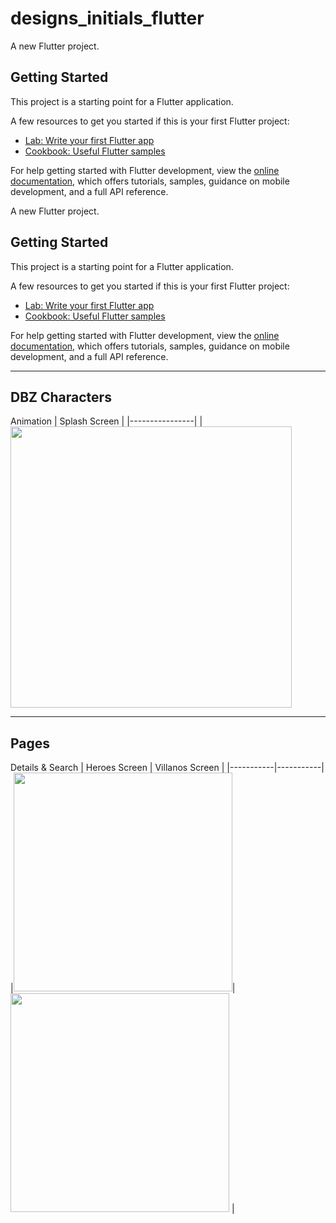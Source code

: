 # designs_initials_flutter

A new Flutter project.

## Getting Started

This project is a starting point for a Flutter application.

A few resources to get you started if this is your first Flutter project:

- [Lab: Write your first Flutter app](https://docs.flutter.dev/get-started/codelab)
- [Cookbook: Useful Flutter samples](https://docs.flutter.dev/cookbook)

For help getting started with Flutter development, view the
[online documentation](https://docs.flutter.dev/), which offers tutorials,
samples, guidance on mobile development, and a full API reference.

A new Flutter project.

## Getting Started

This project is a starting point for a Flutter application.

A few resources to get you started if this is your first Flutter project:

- [Lab: Write your first Flutter app](https://docs.flutter.dev/get-started/codelab)
- [Cookbook: Useful Flutter samples](https://docs.flutter.dev/cookbook)

For help getting started with Flutter development, view the
[online documentation](https://docs.flutter.dev/), which offers tutorials,
samples, guidance on mobile development, and a full API reference.

___
## DBZ Characters
Animation
| Splash Screen |
|----------------|
|<img src="https://github.com/aalejonal91/Imagesandgif_proyects/blob/3d0006b850f6b170413a3e1b0af8187f7342ad70/Dbz_splash_screen.gif" width="450">

___
## Pages
Details & Search
 | Heroes Screen | Villanos Screen |
 |-----------|-----------|
 |<img src="https://github.com/aalejonal91/Imagesandgif_proyects/blob/3d0006b850f6b170413a3e1b0af8187f7342ad70/heroes_screen.gif" width="350" >|<img src="https://github.com/aalejonal91/Imagesandgif_proyects/blob/3d0006b850f6b170413a3e1b0af8187f7342ad70/villanos_screen.gif" width="350"> |
 
 



